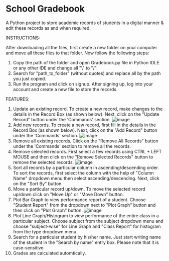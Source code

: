 # School Gradebook

A Python project to store academic records of students in a digital manner & edit these records as and when required.

INSTRUCTIONS:

After downloading all the files, first create a new folder on your computer and move all these files to that folder. Now follow the following steps:
1) Copy the path of the folder and open Gradebook.py file in Python IDLE or any other IDE and change all "\\" to "/".
2) Search for "path_to_folder" (without quotes) and replace all by the path you just copied.
3) Run the program and click on signup. After signing up, log into your account and create a new file to store the records.




FEATURES:
1) Update an existing record.
To create a new record, make changes to the details in the Record Box (as shown below). Next, click on the "Update Record" button under the 'Commands' section.
![image](https://user-images.githubusercontent.com/115524391/211878225-cbb49bd6-564a-484a-b41b-7082274f5860.png)
2) Add new records.
To create a new record, first fill in the details in the Record Box (as shown below). Next, click on the "Add Record" button under the 'Commands' section.
![image](https://user-images.githubusercontent.com/115524391/211878225-cbb49bd6-564a-484a-b41b-7082274f5860.png)
3) Remove all existing records.
Click on the "Remove All Records" button under the 'Commands' section to remove all the records. 
4) Remove selected records.
First select a few records using CTRL + LEFT MOUSE and then click on the "Remove Selected Records" button to remove the selected records.
![image](https://user-images.githubusercontent.com/115524391/211879416-afd4a8a8-bcfd-4b52-8083-79fadb0eac98.png)
5) Sort all records by a particular column in ascending/descending order.
To sort the records, first select the column with the help of "Column Name" dropdown menu then select ascending/descending. Next, click on the "Sort By" button.
6) Move a particular record up/down.
To move the selected record up/down click on "Move Up" or "Move Down" button.
7) Plot Bar Graph to view performance report of a student. Choose "Student Report" from the dropdown next to "Plot Graph" button and then click on "Plot Graph" button.
![image](https://user-images.githubusercontent.com/115524391/211880772-ae6c1f49-547e-48fc-8449-a3a0ba28b2dc.png)
8) Plot Line Graph/Histogram to view performance of the entire class in a particular subject. Choose subject from the subject dropdown menu and choose "subject-wise" for Line Graph and "Class Report" for histogram from the type dropdown menu.
9) Search for a particular student by his/her name.
Just start writing name of the student in the "Search by name" entry box. Please note that it is case-sensitive.
11) Grades are calculated automtically.
